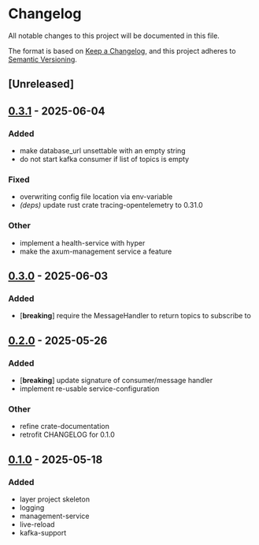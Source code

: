 # Changelog

All notable changes to this project will be documented in this file.

The format is based on [Keep a Changelog](https://keepachangelog.com/en/1.0.0/),
and this project adheres to [Semantic Versioning](https://semver.org/spec/v2.0.0.html).

## [Unreleased]

## [0.3.1](https://github.com/elmarx/iconoclast/compare/iconoclast-v0.3.0...iconoclast-v0.3.1) - 2025-06-04

### Added

- make database_url unsettable with an empty string
- do not start kafka consumer if list of topics is empty

### Fixed

- overwriting config file location via env-variable
- *(deps)* update rust crate tracing-opentelemetry to 0.31.0

### Other

- implement a health-service with hyper
- make the axum-management service a feature

## [0.3.0](https://github.com/elmarx/iconoclast/compare/iconoclast-v0.2.0...iconoclast-v0.3.0) - 2025-06-03

### Added

- [**breaking**] require the MessageHandler to return topics to subscribe to

## [0.2.0](https://github.com/elmarx/iconoclast/compare/iconoclast-v0.1.0...iconoclast-v0.2.0) - 2025-05-26

### Added

- [**breaking**] update signature of consumer/message handler
- implement re-usable service-configuration

### Other

- refine crate-documentation
- retrofit CHANGELOG for 0.1.0

## [0.1.0](https://github.com/elmarx/iconoclast/releases/tag/iconoclast-v0.1.0) - 2025-05-18

### Added

- layer project skeleton
- logging
- management-service
- live-reload
- kafka-support
